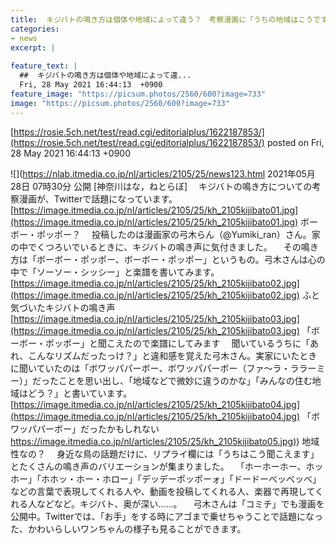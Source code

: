 ```yaml
---
title:  キジバトの鳴き方は個体や地域によって違う？　考察漫画に「うちの地域はこうです」と意見が集まる  
categories:
- news
excerpt: |
  
feature_text: |
  ##  キジバトの鳴き方は個体や地域によって違...
  Fri, 28 May 2021 16:44:13  +0900
feature_image: "https://picsum.photos/2560/600?image=733"
image: "https://picsum.photos/2560/600?image=733"
---
```


[https://rosie.5ch.net/test/read.cgi/editorialplus/1622187853/](https://rosie.5ch.net/test/read.cgi/editorialplus/1622187853/)
posted on Fri, 28 May 2021 16:44:13  +0900

<!--more-->

![](https://nlab.itmedia.co.jp/nl/articles/2105/25/news123.html 2021年05月28日 07時30分 公開 [神奈川はな，ねとらぼ] 　キジバトの鳴き方についての考察漫画が、Twitterで話題になっています。 [https://image.itmedia.co.jp/nl/articles/2105/25/kh_2105kijibato01.jpg](https://image.itmedia.co.jp/nl/articles/2105/25/kh_2105kijibato01.jpg) ボーボー・ポッポー？ 　投稿したのは漫画家の弓木らん（@Yumiki_ran）さん。家の中でくつろいでいるときに、キジバトの鳴き声に気付きました。 　その鳴き方は「ボーボー・ポッポー、ボーボー・ポッポー」というもの。弓木さんは心の中で「ソーソー・シッシー」と楽譜を書いてみます。 [https://image.itmedia.co.jp/nl/articles/2105/25/kh_2105kijibato02.jpg](https://image.itmedia.co.jp/nl/articles/2105/25/kh_2105kijibato02.jpg) ふと気づいたキジバトの鳴き声 [https://image.itmedia.co.jp/nl/articles/2105/25/kh_2105kijibato03.jpg](https://image.itmedia.co.jp/nl/articles/2105/25/kh_2105kijibato03.jpg) 「ボーボー・ポッポー」と聞こえたので楽譜にしてみます 　聞いているうちに「あれ、こんなリズムだったっけ？」と違和感を覚えた弓木さん。実家にいたときに聞いていたのは「ボワッパパーボー、ボワッパパーボー（ファ〜ラ・ララーミー）」だったことを思い出し、「地域などで微妙に違うのかな」「みんなの住む地域はどう？」と書いています。 [https://image.itmedia.co.jp/nl/articles/2105/25/kh_2105kijibato04.jpg](https://image.itmedia.co.jp/nl/articles/2105/25/kh_2105kijibato04.jpg) 「ボワッパパーボー」だったかもしれない [https://image.itmedia.co.jp/nl/articles/2105/25/kh_2105kijibato05.jpg)](https://image.itmedia.co.jp/nl/articles/2105/25/kh_2105kijibato05.jpg)) 地域性なの？ 　身近な鳥の話題だけに、リプライ欄には「うちはこう聞こえます」とたくさんの鳴き声のバリエーションが集まりました。 　「ホーホーホー、ホッホー」「ホホッ・ホー・ホロー」「デッデーポッポーォ」「ドードーべッべッべ」などの言葉で表現してくれる人や、動画を投稿してくれる人、楽器で再現してくれる人などなど。キジバト、奥が深い……。 　弓木さんは「コミチ」でも漫画を公開中。Twitterでは、「お手」をする時にアゴまで乗せちゃうことで話題になった、かわいらしいワンちゃんの様子も見ることができます。
